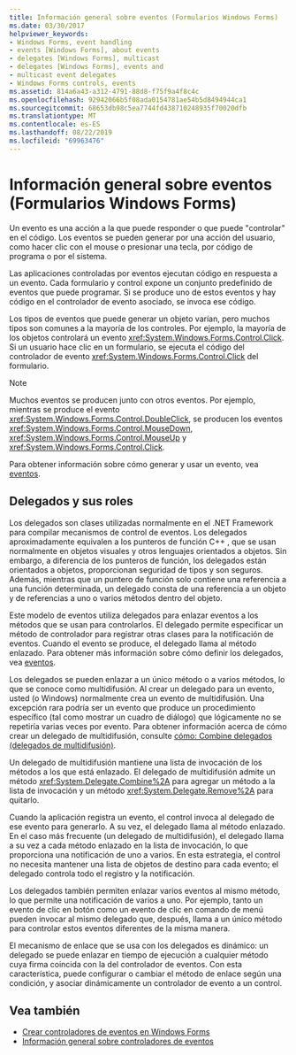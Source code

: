 ```yaml
---
title: Información general sobre eventos (Formularios Windows Forms)
ms.date: 03/30/2017
helpviewer_keywords:
- Windows Forms, event handling
- events [Windows Forms], about events
- delegates [Windows Forms], multicast
- delegates [Windows Forms], events and
- multicast event delegates
- Windows Forms controls, events
ms.assetid: 814a6a43-a312-4791-88d8-f75f9a4f8c4c
ms.openlocfilehash: 92942066b5f08ada0154781ae54b5d8494944ca1
ms.sourcegitcommit: 68653db98c5ea7744fd438710248935f70020dfb
ms.translationtype: MT
ms.contentlocale: es-ES
ms.lasthandoff: 08/22/2019
ms.locfileid: "69963476"
---
```

# <a name="events-overview-windows-forms"></a>Información general sobre eventos (Formularios Windows Forms)
Un evento es una acción a la que puede responder o que puede "controlar" en el código. Los eventos se pueden generar por una acción del usuario, como hacer clic con el mouse o presionar una tecla, por código de programa o por el sistema.

 Las aplicaciones controladas por eventos ejecutan código en respuesta a un evento. Cada formulario y control expone un conjunto predefinido de eventos que puede programar. Si se produce uno de estos eventos y hay código en el controlador de evento asociado, se invoca ese código.

 Los tipos de eventos que puede generar un objeto varían, pero muchos tipos son comunes a la mayoría de los controles. Por ejemplo, la mayoría de los objetos controlará un evento <xref:System.Windows.Forms.Control.Click>. Si un usuario hace clic en un formulario, se ejecuta el código del controlador de evento <xref:System.Windows.Forms.Control.Click> del formulario.

> [!NOTE]
> Muchos eventos se producen junto con otros eventos. Por ejemplo, mientras se produce el evento <xref:System.Windows.Forms.Control.DoubleClick>, se producen los eventos <xref:System.Windows.Forms.Control.MouseDown>, <xref:System.Windows.Forms.Control.MouseUp> y <xref:System.Windows.Forms.Control.Click>.

 Para obtener información sobre cómo generar y usar un evento, vea [eventos](../../standard/events/index.md).

## <a name="delegates-and-their-role"></a>Delegados y sus roles
 Los delegados son clases utilizadas normalmente en el .NET Framework para compilar mecanismos de control de eventos. Los delegados aproximadamente equivalen a los punteros de función C++ , que se usan normalmente en objetos visuales y otros lenguajes orientados a objetos. Sin embargo, a diferencia de los punteros de función, los delegados están orientados a objetos, proporcionan seguridad de tipos y son seguros. Además, mientras que un puntero de función solo contiene una referencia a una función determinada, un delegado consta de una referencia a un objeto y de referencias a uno o varios métodos dentro del objeto.

 Este modelo de eventos utiliza delegados para enlazar eventos a los métodos que se usan para controlarlos. El delegado permite especificar un método de controlador para registrar otras clases para la notificación de eventos. Cuando el evento se produce, el delegado llama al método enlazado. Para obtener más información sobre cómo definir los delegados, vea [eventos](../../standard/events/index.md).

 Los delegados se pueden enlazar a un único método o a varios métodos, lo que se conoce como multidifusión. Al crear un delegado para un evento, usted (o Windows) normalmente crea un evento de multidifusión. Una excepción rara podría ser un evento que produce un procedimiento específico (tal como mostrar un cuadro de diálogo) que lógicamente no se repetiría varias veces por evento. Para obtener información acerca de cómo crear un delegado de multidifusión, consulte [cómo: Combine delegados (delegados de multidifusión)](../../csharp/programming-guide/delegates/how-to-combine-delegates-multicast-delegates.md).

 Un delegado de multidifusión mantiene una lista de invocación de los métodos a los que está enlazado. El delegado de multidifusión admite un método <xref:System.Delegate.Combine%2A> para agregar un método a la lista de invocación y un método <xref:System.Delegate.Remove%2A> para quitarlo.

 Cuando la aplicación registra un evento, el control invoca al delegado de ese evento para generarlo. A su vez, el delegado llama al método enlazado. En el caso más frecuente (un delegado de multidifusión), el delegado llama a su vez a cada método enlazado en la lista de invocación, lo que proporciona una notificación de uno a varios. En esta estrategia, el control no necesita mantener una lista de objetos de destino para cada evento; el delegado controla todo el registro y la notificación.

 Los delegados también permiten enlazar varios eventos al mismo método, lo que permite una notificación de varios a uno. Por ejemplo, tanto un evento de clic en botón como un evento de clic en comando de menú pueden invocar al mismo delegado que, después, llama a un único método para controlar estos eventos diferentes de la misma manera.

 El mecanismo de enlace que se usa con los delegados es dinámico: un delegado se puede enlazar en tiempo de ejecución a cualquier método cuya firma coincida con la del controlador de eventos. Con esta característica, puede configurar o cambiar el método de enlace según una condición, y asociar dinámicamente un controlador de evento a un control.

## <a name="see-also"></a>Vea también

- [Crear controladores de eventos en Windows Forms](creating-event-handlers-in-windows-forms.md)
- [Información general sobre controladores de eventos](event-handlers-overview-windows-forms.md)

